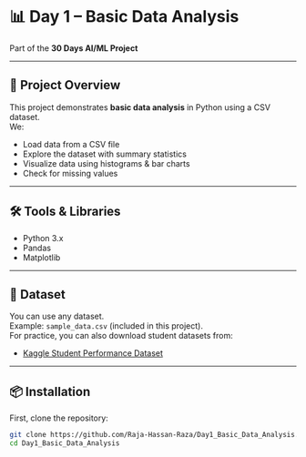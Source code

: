 # 📊 Day 1 – Basic Data Analysis  
Part of the **30 Days AI/ML Project**

---

## 📌 Project Overview
This project demonstrates **basic data analysis** in Python using a CSV dataset.  
We:
- Load data from a CSV file
- Explore the dataset with summary statistics
- Visualize data using histograms & bar charts
- Check for missing values

---

## 🛠 Tools & Libraries
- Python 3.x
- Pandas
- Matplotlib

---

## 📂 Dataset
You can use any dataset.  
Example: `sample_data.csv` (included in this project).  
For practice, you can also download student datasets from:
- [Kaggle Student Performance Dataset](https://www.kaggle.com/datasets/spscientist/students-performance-in-exams)

---

## 📦 Installation
First, clone the repository:
```bash
git clone https://github.com/Raja-Hassan-Raza/Day1_Basic_Data_Analysis.git
cd Day1_Basic_Data_Analysis

